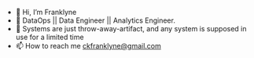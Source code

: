 - 👋 Hi, I’m Franklyne
- 👀 DataOps || Data Engineer || Analytics Engineer.
- 👀 Systems are just throw-away-artifact, and any system is supposed in use for a limited time
- 📫 How to reach me ckfranklyne@gmail.com

<!---
Franklyne-Kibet/Franklyne-Kibet is a ✨ special ✨ repository because its `README.md` (this file) appears on your GitHub profile.
You can click the Preview link to take a look at your changes.
--->
